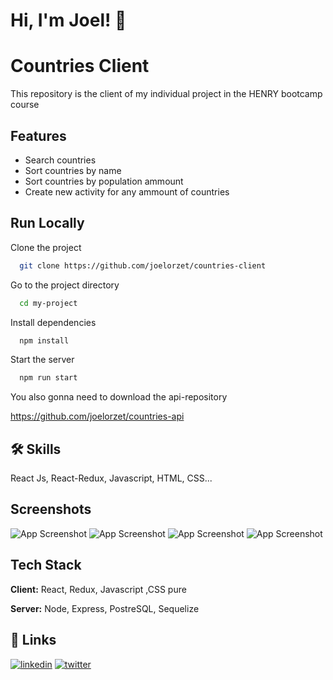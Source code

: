 # Hi, I'm Joel! 👋




# Countries Client


This repository is the client of my individual project in the HENRY bootcamp course
## Features

- Search countries
- Sort countries by name
- Sort countries by population ammount
- Create new activity for any ammount of countries


## Run Locally

Clone the project

```bash
  git clone https://github.com/joelorzet/countries-client
```

Go to the project directory

```bash
  cd my-project
```

Install dependencies

```bash
  npm install
```

Start the server

```bash
  npm run start
```

You also gonna need to download the api-repository

https://github.com/joelorzet/countries-api

## 🛠 Skills
React Js, React-Redux, Javascript, HTML, CSS... 


## Screenshots

![App Screenshot](https://lh3.googleusercontent.com/tYcs4k_j7dHgNE2hBiq1bJpK4xRV1XDcblySOVK7cYeUOYVjw819cbW36Cm440pt-oHFT2TEgHgpepKs-JrRlxbiHxy8K1RYHTfr0cK-gwbSmxSGc-UkihaWLCZadzBU2hCMEl-Hy17kLKwyeeQdi-AWVYff37YcWvvKdEzdxN-sJatbewOA52EX0mts0MZabJDmZFmG51Q9ctaaEy7bTo9moZeReLeFOknx-voRoZ-5oEwc3ScT3G42aeM4yIj3-O7OuTBc6OMNo6RwRd2SB2tv-YXNqeJuJ-u0H_DlNhvD8smlFso26U-6tINrbdEy8tpQQOm5pjk3GAuj0qMGl3fo95jR_7RFfocvbAvSYVCconaX1muAVx2qjSKKzSXJ44V4chIGtijxxB_DNQRd5-z3GBGRJWm8pCAIvmiGLPUi4aLcreb4nIzRzYKx-EhDtR3x3yFoHFUCimMwoLZ9dsstHVJogBgzMtAKp382gCHLkYEZtInAtMBlZpKAUvS3hMsA-_WBSlmOYS5C1kENpr0jof8a6lRSIz4UjdIFR3otUvZa_NHUHz1hCIe_OOqVun0etVcPaxDfvAxbjYltKKUtpCA0WdzqodKBOUJrDmavqjyqpaa3lxbUNZ9nQfsscbWErBhGuMbyIlK1WyietBUCx81lfFWkVd07s17k317LwrveIyJeZxih-pwEJMvrNUBZ1l4COgA3i053HVoiD1fJZMlAhfYgwxnnlU593JMsHyID5LXFny6Park6HEWiJXHSw3zhNfqCgmokByY9R_tCwrd0dueP7yMe=w1235-h667-no?authuser=0)
![App Screenshot](https://lh3.googleusercontent.com/CIc5A-ARkWwsMMmc-kVIngI2xQKh3HVxOmsaEwComWIiTKpWxYm9FgHMH_X5HiXb1pCGRdPRPUH-KuK_iVdLatY2079eBug9OVRZzj02_KP0jf_aZGJqgWk1OKcilywo5UNKrABaRqijKZWMmNCacSlyButDt6ZDjKWGwIlqnDOktAcughYEhgVbNhMRmg3pBkFMt0kHjlQ7EjyFROd6UtL25RI7A2Cmv9h1y-mE6ILA8cxpBKEGZbkTl-bl2y699tqvgNJAFpXjVB_O2n-jshDHpO00a7RvS40zdQmfO4YmmBpEn6_j3dubKb1rGPuW6bINPp8abeSeYo7Yt47hTOzcaHPIF5wh55jNvOsg00AUf7ioVCXVZLie1cKBya68A9140lISbIw6AAgL2Zkxfee7P-cTeH3ihmVAkPCWzwp5Q7kC1eRcKmU2tfcq4ZNUockcrgp6JKPN3PI5cMQ974Pgqw8ubUPOrmKQj695MjjEdQ3_xtmtoAh_bLKD_BFMT8otCkq1V_FzDQNKZcigF8pjfmcdO_05Qyzsv68aXVt-eBn8VnS5kUKtwOq-z0WD2hswVZrPaUhoW_1WK3gLrgPLzFQgj8eR0lBMIeV2Pr8diBv0mmFqoepS2x_hq7_E7_dIrVUWSq29dssV4BfH_SQXT126ocLMN5CP8M1hFJ6ZP3gORXryv9YpCg1VaZj2Jrvhihy_6iumkJraxN07-ZDw4jztY01pZT1TCzVn-NlZGEUUjco5_GjvxU655dLj6XieOQApcyPfTzjem8Q8nUCvFWg58urHDntX=w1235-h667-no?authuser=0)
![App Screenshot](https://lh3.googleusercontent.com/h4Bdw0f88-D_rW-IZxPw4RkQHImZxqFm69J5GxFN7-XUFZBYO_5DThBD-EEMHGN4WUG38s5a0ZBirUWnP_7p7RXCP6O87brorTy-hWVDGO6l7aHgGhYolv0vCwRzIb8iPr9lRmP92azYeNZ_bNl49I51Uuc3Clo3y-VDgBD507saTa_w0BJkQ8Apx2LIUvxfPvD4q-DTtOy-c6-4cvhT0TDQcpU03jm6lN-EF-2Nz77cbMunYZyNKbFtuzi4VKj2vC669d6tiNZkRR7oGbUkMF9icv-iTlDrT6COIxW4IifRCPtxI6lhn0jfhyfvRycaVc0dwG6KOchkjC4LmvrH80twHbX_q15TBzculz_qsehPeWCrX5AroOa3N9dd6h1bGFmUQytl_6J43R3rsn3mkYXC7hgKc51m0SJ6i_avGjdLMUeyDefmntS5d6LG3URROz8MA8URF9MPh3sZBCkPKYEd1SwTTYpSBscN1qWjPp_zc9HWfmdQPweltRQ78qlUkQKZyQBbzVFB-A9kBD4yWucd6ioczU9qjR7hAFm6gx9Af1Jo47dcxmjmDYayVFG7t0NQDJM823175ewm7jplXX2YAsSMZ0eaASaVxBU9-yeJ-oWcsQoK7wEtmwNWTsyiesdunkhMYku28qAAUkXN6T8VWMv7VeUGDI53yAet0mLDz9ARP10mR7ulRj9ozrI1ZElkNuQQcU3U_ec0wCJlUBxREtr6PCgnRQ_HtL_hR6E3GYpUROhu3MHp7cdcQZcS9Qj47C-TdJ_jnGdCMXvxLvKqgKovUPSz2j5UIg4Is2ML6hin_r_QI6Rpg7LnNej31kCM5V11ncT2ag813oQM9KLfwtG9RVCXnpjAiyQX7pAXoHCG1pO4lhQclWgqoRBOpNYDURTM6zDH5CwD-lp9I1cYM_7eLJCooJoxsiTro3ysz1vK9X5hogXkbS3xMZuohps-YzQwG8WVY6g=w1235-h667-no?authuser=0)
![App Screenshot](https://lh3.googleusercontent.com/WleffZv-g_OyfJLhTC-3dtVn1qnQ82Rd6cb6Hs-Mm8gY1QYI787ze8wvEH4CLCar2xoy4QCCVv0IqCDM4WDz3308BTZOCemmbY_0nH861CT_v1EVr31gW4yeIDlNld4HkAIjixVcj8mzW1rBQDv34FuM-JGeG0fM7jvhQHVGju9RvX4pVbLQEVrmB4UfeuRRbrdMgowCarvClcjwBSfSqo1Y6TH8J-HI_ytLZefvxPXTXfAbfS07mSFQetgyD5K0Kzd9gR2OmB4jpZv0_1TxCNf0kS-8IPDAZO3d4TZmvMmyEMlVWS_KLnk6TmSdje3dD0aGcVWYRDDDIV2-cGC7SmQPe7LPlYpYfp8oZwVLE9oTgUksxlyXmsdT6nsUvEl-4zl0PYX4VdGflYY2HSlUzWYZD1fQdo3qR3so6pZV8mrJBvmCtIrXnpF8ASroADHe5SW03LujKcOPVeBEeu0RsIwvS3UW_LUoApnHjzW_uWpxyok6HHAJniJzFbEaaYvlvQtSLcNl8sv5oM79rv5uz1km2MawMihEu3KVPKBf0NLJyTCOIsQhWMU0EhzOpzegxdjjRwP-2HQftbsGLC2Mp-Ef6C7Djj2Bg7y3_u-eHgxEeQkXFshvzjaGsIfge3YMW0w13ctjyMeJV0zXvDSD5rJ0rlcZ_dMJKG4m8biXLm5tDWPnCwwQgnMWfntBA1GRS97UcklzDg_cD6gawMC6V6UNHYynwcP2_al6hkwIs4Xwl86plMj6d7mQyIBzHjNNuHLJy3SpY6zbCa5lpvvUC-GPsdDPZzqI_xSt=w1235-h667-no?authuser=0)
## Tech Stack

**Client:** React, Redux, Javascript ,CSS pure 

**Server:** Node, Express, PostreSQL, Sequelize


## 🔗 Links

[![linkedin](https://img.shields.io/badge/linkedin-0A66C2?style=for-the-badge&logo=linkedin&logoColor=white)](https://www.linkedin.com/in/joelorzet/)
[![twitter](https://img.shields.io/badge/twitter-1DA1F2?style=for-the-badge&logo=twitter&logoColor=white)](https://twitter.com/JoelOrzet)

